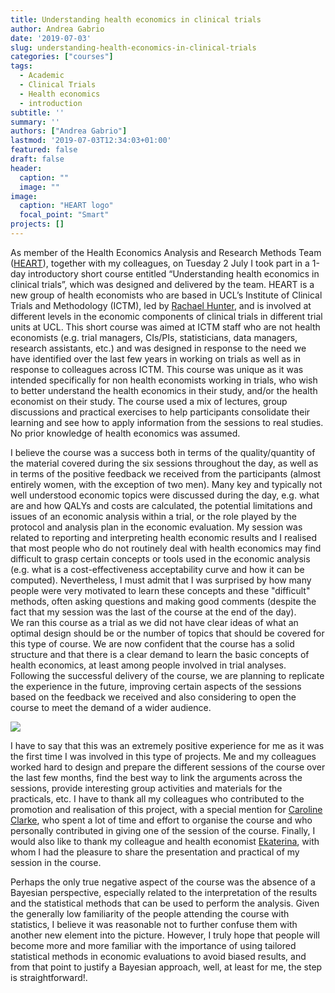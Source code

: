 ```yaml
---
title: Understanding health economics in clinical trials
author: Andrea Gabrio
date: '2019-07-03'
slug: understanding-health-economics-in-clinical-trials
categories: ["courses"]
tags:
  - Academic
  - Clinical Trials
  - Health economics
  - introduction
subtitle: ''
summary: ''
authors: ["Andrea Gabrio"]
lastmod: '2019-07-03T12:34:03+01:00'
featured: false
draft: false
header:
  caption: ""
  image: ""
image:
  caption: "HEART logo"
  focal_point: "Smart"
projects: []
---
```


As member of the Health Economics Analysis and Research Methods Team ([HEART](https://hearteam.blogspot.com/)), together with my colleagues, on Tuesday 2 July I took part in a 1-day introductory short course entitled “Understanding health economics in clinical trials”, which was designed and delivered by the team. HEART is a new group of health economists who are based in UCL’s Institute of Clinical Trials and Methodology (ICTM), led by [Rachael Hunter](https://iris.ucl.ac.uk/iris/browse/profile?upi=RMHUN48), and is involved at different levels in the economic components of clinical trials in different trial units at UCL. This short course was aimed at ICTM staff who are not health economists (e.g. trial managers, CIs/PIs, statisticians, data managers, research assistants, etc.) and was designed in response to the need we have identified over the last few years in working on trials as well as in response to colleagues across ICTM. This course was unique as it was intended specifically for non health economists working in trials, who wish to better understand the health economics in their study, and/or the health economist on their study. The course used a mix of lectures, group discussions and practical exercises to help participants consolidate their learning and see how to apply information from the sessions to real studies. No prior knowledge of health economics was assumed. 

I believe the course was a success both in terms of the quality/quantity of the material covered during the six sessions throughout the day, as well as in terms of the positive feedback we received from the participants (almost entirely women, with the exception of two men). Many key and typically not well understood economic topics were discussed during the day, e.g. what are and how QALYs and costs are calculated, the potential limitations and issues of an economic analysis within a trial, or the role played by the protocol and analysis plan in the economic evaluation. My session was related to reporting and interpreting health economic results and I realised that most people who do not routinely deal with health economics may find difficult to grasp certain concepts or tools used in the economic analysis (e.g. what is a cost-effectiveness acceptability curve and how it can be computed). Nevertheless, I must admit that I was surprised by how many people were very motivated to learn these concepts and these "difficult" methods, often asking questions and making good comments (despite the fact that my session was the last of the course at the end of the day).      
We ran this course as a trial as we did not have clear ideas of what an optimal design should be or the number of topics that should be covered for this type of course. We are now confident that the course has a solid structure and that there is a clear demand to learn the basic concepts of health economics, at least among people involved in trial analyses. Following the successful delivery of the course, we are planning to replicate the experience in the future, improving certain aspects of the sessions based on the feedback we received and also considering to open the course to meet the demand of a wider audience.    

![](https://media.giphy.com/media/bQrVMr3CO3QaY/giphy.gif)

I have to say that this was an extremely positive experience for me as it was the first time I was involved in this type of projects. Me and my colleagues worked hard to design and prepare the different sessions of the course over the last few months, find the best way to link the arguments across the sessions, provide interesting group activities and materials for the practicals, etc. I have to thank all my colleagues who contributed to the promotion and realisation of this project, with a special mention for [Caroline Clarke](https://iris.ucl.ac.uk/iris/browse/profile?upi=CSCLA53), who spent a lot of time and effort to organise the course and who personally contributed in giving one of the session of the course. Finally, I would also like to thank my colleague and health economist [Ekaterina](https://www.ucl.ac.uk/comprehensive-clinical-trials-unit/meet-team/health-economics/junior-health-economist-ekaterina-kuznetsova), with whom I had the pleasure to share the presentation and practical of my session in the course.

Perhaps the only true negative aspect of the course was the absence of a Bayesian perspective, especially related to the interpretation of the results and the statistical methods that can be used to perform the analysis. Given the generally low familiarity of the people attending the course with statistics, I believe it was reasonable not to further confuse them with another new element into the picture. However, I truly hope that people will become more and more familiar with the importance of using tailored statistical methods in economic evaluations to avoid biased results, and from that point to justify a Bayesian approach, well, at least for me, the step is straightforward!.  










 
 
 
 
 
 
 
 
 
 
 
 












